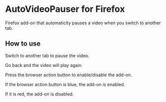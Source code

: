 # AutoVideoPauser for Firefox
Firefox add-on that automaticity pauses a video when you switch to another tab.

## How to use
Switch to another tab to pause the video.

Go back and the video will play again.

Press the browser action button to enable/disable the add-on.

If the browser action button is blue, the add-on is enabled.

If it is red, the add-on is disabled.
